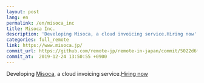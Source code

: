 ```yaml
---
layout: post
lang: en
permalink: /en/misoca_inc
title: Misoca Inc.
description: 'Developing Misoca, a cloud invoicing service.Hiring now'
categories: full_remote
link: https://www.misoca.jp/
commit_url: https://github.com/remote-jp/remote-in-japan/commit/5022d6fe3589b39639e1cc82e68c8c53cea38c0b
commit_at:  2019-12-24 13:50:55 +0900
---
```


<p>Developing <a href="https://www.misoca.jp/">Misoca</a>, a cloud invoicing service.<a href="https://recruit.misoca.jp/">Hiring now</a></p>
